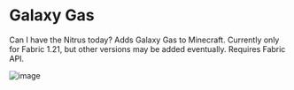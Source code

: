 # Galaxy Gas
Can I have the Nitrus today? Adds Galaxy Gas to Minecraft.
Currently only for Fabric 1.21, but other versions may be added eventually.
Requires Fabric API.



![image](https://github.com/user-attachments/assets/34514a86-7e26-4b04-9733-8e3928add5f6)
